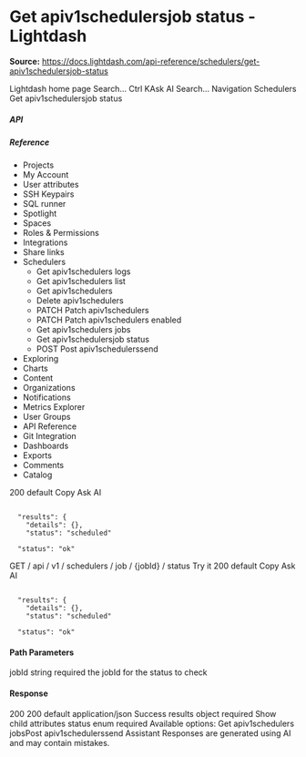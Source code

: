 # Get apiv1schedulersjob status - Lightdash

**Source:** https://docs.lightdash.com/api-reference/schedulers/get-apiv1schedulersjob-status

Lightdash home page
Search...
Ctrl KAsk AI
Search...
Navigation
Schedulers
Get apiv1schedulersjob status
##### API


##### Reference
  * Projects
  * My Account
  * User attributes
  * SSH Keypairs
  * SQL runner
  * Spotlight
  * Spaces
  * Roles & Permissions
  * Integrations
  * Share links
  * Schedulers
    * Get apiv1schedulers logs
    * Get apiv1schedulers list
    * Get apiv1schedulers
    * Delete apiv1schedulers
    * PATCH
Patch apiv1schedulers
    * PATCH
Patch apiv1schedulers enabled
    * Get apiv1schedulers jobs
    * Get apiv1schedulersjob status
    * POST
Post apiv1schedulerssend
  * Exploring
  * Charts
  * Content
  * Organizations
  * Notifications
  * Metrics Explorer
  * User Groups
  * API Reference
  * Git Integration
  * Dashboards
  * Exports
  * Comments
  * Catalog


200
default
Copy
Ask AI
```

  "results": {
    "details": {},
    "status": "scheduled"

  "status": "ok"

```

GET
/
api
/
v1
/
schedulers
/
job
/
{jobId}
/
status
Try it
200
default
Copy
Ask AI
```

  "results": {
    "details": {},
    "status": "scheduled"

  "status": "ok"

```

#### Path Parameters
jobId
string
required
the jobId for the status to check
#### Response
200
200 default
application/json
Success
results
object
required
Show child attributes
status
enum<string>
required
Available options: 
Get apiv1schedulers jobsPost apiv1schedulerssend
Assistant
Responses are generated using AI and may contain mistakes.


